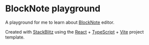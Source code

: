 # BlockNote playground

A playground for me to learn about [BlockNote] editor.

Created with [StackBlitz] using the [React] + [TypeScript] + [Vite] project template.

[blocknote]: https://www.blocknotejs.org/
[stackblitz]: https://stackblitz.com/
[react]: https://react.dev/
[typescript]: https://www.typescriptlang.org/
[vite]: https://vitejs.dev/

